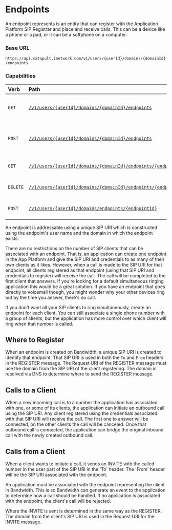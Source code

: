 # Endpoints
An endpoint represents is an entity that can register with the Application Platform SIP Registrar and place and receive calls. This can be a device like a phone or a pad, or it can be a softphone on a computer.

### Base URL

`https://api.catapult.inetwork.com/v1/users/{userId}/domains/{domainId}/endpoints`

### Capabilities

| Verb                               | Path                                                                                           | about                             |
|:-----------------------------------|:-----------------------------------------------------------------------------------------------|:----------------------------------|
| <code class="get">GET</code>       | [`/v1/users/{userId}/domains/{domainId}/endpoints`](getEndpoints.md)                           | List all endpoints on a domain    |
| <code class="post">POST</code>     | [`/v1/users/{userId}/domains/{domainId}/endpoints`](postEndpoints.md)                          | Create a new endpoint on a domain |
| <code class="get">GET</code>       | [`/v1/users/{userId}/domains/{domainId}/endpoints/{endpointId}`](getEndpointsEndpointId.md)    | Get a single endpoint             |
| <code class="delete">DELETE</code> | [`/v1/users/{userId}/domains/{domainId}/endpoints/{endpointId}`](deleteEndpointsEndpointId.md) | Delete specific endpoint          |
| <code class="post">POST</code>     | [`/v1/users/{userId}/domains/endpoints/{endpointId}`](postEndpointsEndpointId.md)              | Update an endpoint                |

An endpoint is addressable using a unique SIP URI which is constructed using the endpoint's user name and the domain in which the endpoint exists.

There are no restrictions on the number of SIP clients that can be associated with an endpoint.  That is, an application can create one endpoint in the App Platform and give the SIP URI and credentials to as many of their own clients as it likes.  However, when a call is made to the SIP URI for that endpoint, all clients registered as that endpoint (using that SIP URI and credentials to register) will receive the call.  The call will be completed to the first client that answers.  If you're looking for a default simultaneous ringing application this would be a great solution.  If you have an endpoint that goes directly to voicemail though, you might wonder why your other devices ring but by the time you answer, there's no call.

If you don't want all your SIP clients to ring simultaneously, create an endpoint for each client.  You can still associate a single phone number with a group of clients, but the application has more control over which client will ring when that number is called.

## Where to Register
When an endpoint is created on Bandwidth, a unique SIP URI is created to identify that endpoint.  That SIP URI is used in both the `To` and `From` headers in the REGISTER message.  The Request URI of the REGISTER message must use the domain from the SIP URI of the client registering.  The domain is resolved via DNS to determine where to send the REGISTER message.

## Calls to a Client
When a new incoming call is to a number the application has associated with one, or some of its clients, the application can initiate an outbound call using the SIP URI.  Any client registered using the credentials associated with that SIP URI will receive the call.  The first one to answer will be connected, on the other clients the call will be canceled.  Once that outbound call is connected, the application can bridge the original inbound call with the newly created outbound call.

## Calls from a Client
When a client wants to initiate a call, it sends an INVITE with the called number in the user part of the SIP URI in the 'To' header.  The 'From' header will be the SIP URI associated with the endpoint.

An application must be associated with the endpoint representing the client in Bandwidth.  This is so Bandwidth can generate an event to the application to determine how a call should be handled.  If no application is associated with the endpoint, the client's call will be rejected.

Where the INVITE is sent is determined in the same way as the REGISTER.  The domain from the client's SIP URI is used in the Request URI for the INVITE message.
